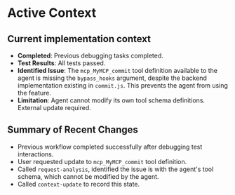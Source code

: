 # Active Context

## Current implementation context
- **Completed**: Previous debugging tasks completed.
- **Test Results**: All tests passed.
- **Identified Issue**: The `mcp_MyMCP_commit` tool definition available to the agent is missing the `bypass_hooks` argument, despite the backend implementation existing in `commit.js`. This prevents the agent from using the feature.
- **Limitation**: Agent cannot modify its own tool schema definitions. External update required.

## Summary of Recent Changes
- Previous workflow completed successfully after debugging test interactions.
- User requested update to `mcp_MyMCP_commit` tool definition.
- Called `request-analysis`, identified the issue is with the agent's tool schema, which cannot be modified by the agent.
- Called `context-update` to record this state.
